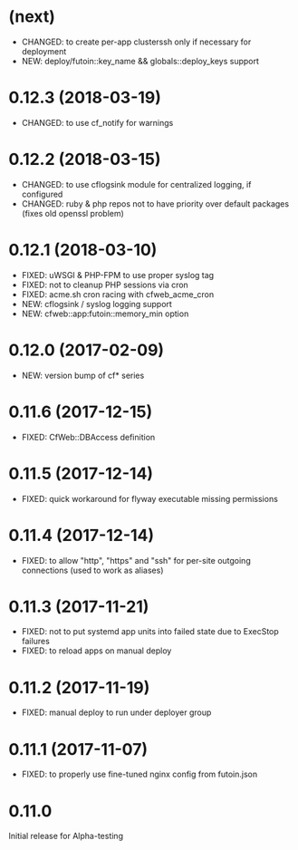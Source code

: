 
# (next)
- CHANGED: to create per-app clusterssh only if necessary for deployment
- NEW: deploy/futoin::key_name && globals::deploy_keys support

# 0.12.3 (2018-03-19)
- CHANGED: to use cf_notify for warnings

# 0.12.2 (2018-03-15)
- CHANGED: to use cflogsink module for centralized logging, if configured
- CHANGED: ruby & php repos not to have priority over default packages (fixes old openssl problem)

# 0.12.1 (2018-03-10)
- FIXED: uWSGI & PHP-FPM to use proper syslog tag
- FIXED: not to cleanup PHP sessions via cron
- FIXED: acme.sh cron racing with cfweb_acme_cron
- NEW: cflogsink / syslog logging support
- NEW: cfweb::app:futoin::memory_min option

# 0.12.0 (2017-02-09)
- NEW: version bump of cf* series

# 0.11.6 (2017-12-15)
- FIXED: CfWeb::DBAccess definition

# 0.11.5 (2017-12-14)
- FIXED: quick workaround for flyway executable missing permissions

# 0.11.4 (2017-12-14)
- FIXED: to allow "http", "https" and "ssh" for per-site outgoing connections (used to work as aliases)

# 0.11.3 (2017-11-21)
- FIXED: not to put systemd app units into failed state due to ExecStop failures
- FIXED: to reload apps on manual deploy

# 0.11.2 (2017-11-19)
- FIXED: manual deploy to run under deployer group

# 0.11.1 (2017-11-07)
- FIXED: to properly use fine-tuned nginx config from futoin.json

# 0.11.0
Initial release for Alpha-testing
